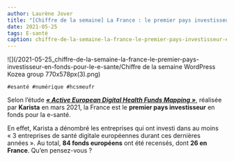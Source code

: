 ```yaml
---
author: Laurène Jover
title: "[Chiffre de la semaine] La France : le premier pays investisseur en fonds pour la e-santé."
date: 2021-05-25
tags: E-santé
caption: chiffre-de-la-semaine-la-france-le-premier-pays-investisseur-en-fonds-pour-le-e-sante.webp
---
```


![](/2021-05-25_chiffre-de-la-semaine-la-france-le-premier-pays-investisseur-en-fonds-pour-le-e-sante/Chiffre de la semaine WordPress Kozea group 770x578px(3).png)

    #esanté #numérique #hcsmeufr

Selon l’étude [**_« Active European Digital Health Funds Mapping »_**](https://www.karista.vc/active-european-digital-health-funds-mapping-by-karista/), réalisée par **Karista** en mars 2021, la France est le **premier pays investisseur** en fonds pour la e-santé.

En effet, Karista a dénombré les entreprises qui ont investi dans au moins « 3 entreprises de santé digitale européennes durant ces dernières années ». Au total, **84 fonds européens** ont été recensés, dont **26 en France**. Qu’en pensez-vous ?
